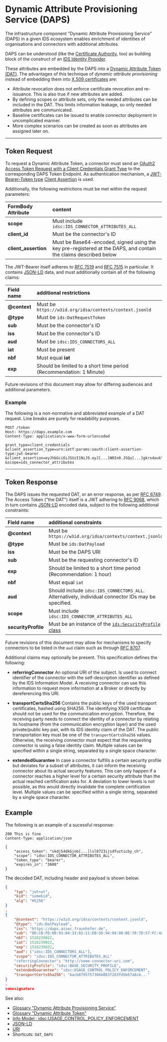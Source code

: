 # Dynamic Attribute Provisioning Service (DAPS)

The infrastructure component "Dynamic Attribute Provisioning Service" (DAPS)
in a given IDS ecosystem enables enrichment of identities of organisations
and connectors with additional attributes.

DAPS can be understood (like the [Certificate Authority](../CA/README.md), too) as building block of the construct of an
[IDS Identity Provider](../../glossary/README.md#identity-provider).

These attributes are embedded by the DAPS into a [Dynamic Attribute Token (DAT)]().
The advantages of this technique of *dynamic attribute provisioning* instead
of embedding them into [X.509 certificates](https://en.wikipedia.org/wiki/X.509) are:

- Attribute revocation does not enforce certificate revocation and re-issuance.
 This is also true if new attributes are added.
- By defining scopes or attribute sets, only the needed attributes can be
 included in the DAT. This limits information leakage, so only needed
 attributes are communicated.
- Baseline certificates can be issued to enable connector deployment
 in uncomplicated manner.
- More complex scenarios can be created as soon as attributes are
 assigned later on.

---

## Token Request

To request a Dynamic Attribute Token,
a connector must send an [OAuth2 Access Token Request with a Client Credentials Grant Type](https://datatracker.ietf.org/doc/html/rfc6749#section-4.4)
to the corresponding DAPS Token Endpoint.
As authentication mechanism, a [JWT-Bearer-Token type](https://datatracker.ietf.org/doc/html/rfc7523#section-2.2) [Client Assertion](https://datatracker.ietf.org/doc/html/rfc7521#section-4.2) is used.

Additionally, the following restrictions must be met within the request parameters:

|**FormBody Attribute**|**content**
|:---|:---|
| **scope** | Must include `idsc:IDS_CONNECTOR_ATTRIBUTES_ALL` |
| **client_id** | Must be the connector's ID |
| **client_assertion** | Must be Base64-encoded, signed using the key pre-registered at the DAPS, and contain the claims described below |

The JWT-Bearer itself adheres to [RFC 7519](https://www.rfc-editor.org/rfc/rfc7519) and [RFC 7515](https://datatracker.ietf.org/doc/html/rfc7515) in particular.
It contains [JSON-LD](https://www.w3.org/TR/json-ld11/) data, and must additionally contain all of the following claims:

|**Field name**|**additional restrictions**
|:---|:---|
|**@context**  | Must be `https://w3id.org/idsa/contexts/context.jsonld` |
|**@type**     | Must be `ids:DatRequestToken` |
|**sub**       | Must be the connector's ID |
|**iss**       | Must be the connector's ID |
|**aud**       | Must be `idsc:IDS_CONNECTORS_ALL` |
|**iat**       | Must be present |
|**nbf**       | Must equal **iat** |
|**exp**       | Should be limited to a short time period (Recommendation: 1 Minute) |

Future revisions of this document may allow for differing audiences and additional parameters.

### Example

The following is a non-normative and abbreviated example of a DAT request.
Line breaks are purely for readability purposes.

```http request
POST /token
Host: https://daps.example.com
Content-Type: application/x-www-form-urlencoded

grant_type=client_credentials
&client_assertion_type=urn:ietf:params:oauth:client-assertion-type:jwt-bearer
&client_assertion=eyJhbGciOiJSUzI1NiJ9.eyJ[...]N0In0.JSQu[...]gkrx4oukYNY6eHA
&scope=ids_connector_attributes
```

---

## Token Response

The DAPS issues the requested DAT, or an error response, as per [RFC 6749](https://datatracker.ietf.org/doc/html/rfc6749#section-5).
The Access Token ("the DAT") itself is a JWT adhering to [RFC 9068](https://datatracker.ietf.org/doc/html/rfc9068),
which in turn contains [JSON-LD](https://www.w3.org/TR/json-ld11/) encoded data, subject to the following additional constraints:

|**Field name**|**additional constraints** |
|:---|:---|
|**@context**             | Must be `https://w3id.org/idsa/contexts/context.jsonld` |
|**@type**                | Must be `ids:DatPayload` |
|**iss**                  | Must be the DAPS URI |
|**sub**                  | Must be the requesting connector's ID |
|**exp**                  | Should be limited to a short time period (Recommendation: 1 hour) |
|**nbf**                  | Must equal `iat` |
|**aud**                  | Should include `idsc:IDS_CONNECTORS_ALL`. Alternatively, individual connector IDs may be specified. |
|**scope**                | Must include `idsc:IDS_CONNECTOR_ATTRIBUTES_ALL` |
|**securityProfile**      | Must be an instance of the [`ids:SecurityProfile` class](https://w3id.org/idsa/core/SecurityProfile) |

Future revisions of this document may allow for mechanisms to specify connectors to be listed in the `aud` claim such as through [RFC 8707](https://datatracker.ietf.org/doc/html/rfc8707).

Additional claims may optionally be present. This specification defines the following:

* **referringConnector**
An optional URI of the subject.
Is used to connect identifier of the connector with the self-description identifier as defined by the IDS Information Model.
A receiving connector can use this information to request more information at a Broker or directly by dereferencing this URI.

* **transportCertsSha256**
Contains the public keys of the used transport certificates, hashed using SHA256.
The identifying X509 certificate should not be used for the communication encryption.
Therefore, the receiving party needs to connect the identity of a connector by relating its hostname (from the communication encryption layer) and the used private/public key pair,
with its IDS identity claim of the DAT.
The public transportation key must be one of the `transportCertsSha256` values.
Otherwise, the receiving connector must expect that the requesting connector is using a false identity claim.
Multiple values can be specified within a single string, separated by a single space character.

* **extendedGuarantee**
In case a connector fulfills a certain security profile but deviates for a subset of attributes,
it can inform the receiving connector about its actual security features.
This can only happen if a connector reaches a higher level for a certain security attribute than the actual reached certification asks for.
A deviation to lower levels is not possible, as this would directly invalidate the complete certification level.
Multiple values can be specified within a single string, separated by a single space character.


## Example

The following is an example of a sucessful response:

```http response
200 This is fine
Content-Type: application/json

{
    "access_token": "skdj54dkGjnb[...]lsl8723ijsdfuzticby_ch",
    "scope": "idsc:IDS_CONNECTOR_ATTRIBUTES_ALL",
    "token_type": "bearer",
    "expires_in": "3600"
}
```

The decoded DAT, including header and payload is shown below:

```json
{
    "typ": "jwt+at",
    "kid": "somekid",
    "alg": "HS256"
}
.
{
    "@context": "https://w3id.org/idsa/contexts/context.jsonld",
    "@type": "ids:DatPayload",  
    "iss": "https://daps.aisec.fraunhofer.de",
    "sub": "DD:CB:FD:0B:93:84:33:01:11:EB:5D:94:94:88:BE:78:7D:57:FC:4A:keyid:CB:8C:C7:B6:85:79:A8:23:A6:CB:15:AB:17:50:2F:E6:65:43:5D:E8",
    "nbf": 1516239022,
    "iat": 1516239022,
    "exp": 1516239032,
    "aud": ["idsc:IDS_CONNECTORS_ALL"],
    "scope": "idsc:IDS_CONNECTOR_ATTRIBUTES_ALL"
    "referringConnector": "http://some-connector-uri.com",
    "securityProfile": "idsc:BASE_SECURITY_PROFILE",
    "extendedGuarantee": "idsc:USAGE_CONTROL_POLICY_ENFORCEMENT",
    "transportCertsSha256": "bacb879575730bb083f283fd5b67a8cb..."
}
.
somesignature
```

See also:
- [Glossary "Dynamic Attribute Provisioning Service"](../../../Glossary/README.md#dynamic-attribute-provisioning-service)
- [Glossary "Dynamic Attribute Token"](../../../Glossary/README.md#dynamic-attribute-token)
- [Info Model : idsc:USAGE_CONTROL_POLICY_ENFORCEMENT](https://github.com/International-Data-Spaces-Association/InformationModel/blob/develop/codes/SecurityGuarantee.ttl)
- [JSON-LD](https://en.wikipedia.org/wiki/JSON-LD)
- [URI](https://en.wikipedia.org/wiki/Uniform_Resource_Identifier)
- Shortcuts: `DAT`, `DAPS`

